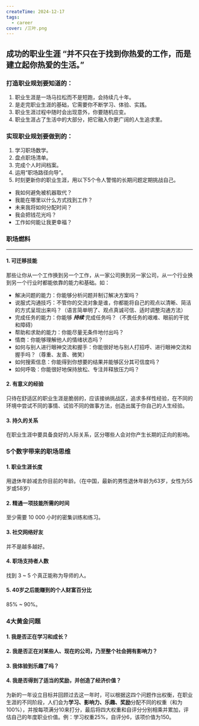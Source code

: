 ```yaml
---
createTime: 2024-12-17
tags:
  - career
cover: /三叶.png
---
```


<script setup>
import LinkTo from '../../.vitepress/theme/components/LinkTo.vue';

</script>

## 成功的职业生涯 “并不只在于找到你热爱的工作，而是建立起你热爱的生活。”


### 打造职业规划要知道的：
1. 职业生涯是一场马拉松而不是短跑，会持续几十年。
2. <LinkTo text="职场燃料" /> 是走完职业生涯的基础，它需要你不断学习、体验、实践。
3. 职业生涯过程中随时会出现意外，你要随机应变。
4. 职业生涯占了生活中的大部分，把它融入你更广阔的人生追求里。

### 实现职业规划要做到的：
1. 学习职场数学。
2. 盘点职场清单。
3. 完成个人时间档案。
4. 运用“职场路径向导”。
5. 时刻更新你的职业生涯，用以下5个令人警惕的长期问题定期挑战自己。
  - 我如何避免被机器取代？
  - 我能在哪里以什么方式找到工作？
  - 未来我将如何分配时间？
  - 我会把钱花光吗？
  - 工作如何能让我更幸福？

### 职场燃料
<hr />

#### 1. 可迁移技能

那些让你从一个工作换到另一个工作，从一家公司换到另一家公司，从一个行业换到另一个行业时都能依靠的能力和基础。如：

- 解决问题的能力：你能够分析问题并制订解决方案吗？
- 说服式沟通技巧：不管你的交流对象是谁，你都能将自己的观点以清晰、简洁的方式呈现出来吗？（语言简单明了、观点真诚可信、适时调整沟通方法）
- 完成任务的能力：你能够 <i><b>持续</b></i> 完成任务吗？（不畏任务的艰难、眼前的干扰和障碍）
- 帮助和求助的能力：你能尽量无条件地付出吗？
- 情商：你能够理解他人的情绪状态吗？
- 如何与别人进行眼神交流和握手：你能很好地与别人打招呼、进行眼神交流和握手吗？（尊重、友善、微笑）
- 如何搜索信息：你能得到你想要的结果并能够区分其可信度吗？
- 如何呼吸：你能很好地保持放松、专注并释放压力吗？

#### 2. 有意义的经验

只待在舒适区的职业生涯是脆弱的，应该接纳挑战区，追求多样性经验，在不同的环境中尝试不同的事情、试验不同的做事方法，创造出属于你自己的人生经验。

#### 3. 持久的关系

在职业生涯中要具备良好的人际关系，区分哪些人会对你产生长期的正向的影响。


### 5个数字带来的职场思维

#### 1. 职业生涯长度

用退休年龄减去你目前的年龄。（在中国，最新的男性退休年龄为63岁，女性为55岁或58岁）

#### 2. 精通一项技能所需的时间

至少需要 10 000 小时的密集训练和练习。

#### 3. 社交网络好友

并不是越多越好。

#### 4. 职场支持者人数

找到 3 ~ 5 个真正能称为导师的人。

#### 5. 40岁之后能赚到的个人财富百分比

85% ~ 90%。


### 4大黄金问题

#### 1. 我是否正在学习和成长？
#### 2. 我是否正在对某些人、现在的公司，乃至整个社会拥有影响力？
#### 3. 我体验到乐趣了吗？
#### 4. 我是否得到了适当的奖励，并创造了经济价值？

为新的一年设立目标并回顾过去这一年时，可以根据这四个问题作出权衡，在职业生涯的不同阶段，人们会为<b>学习、影响力、乐趣、奖励</b>分配不同的权重（和为100%），并按每项满分10来打分，最后将四大权重和自评分分别相乘并累加，评估自己的年度职业价值。例：学习权重25%，自评分6，该项价值为150。